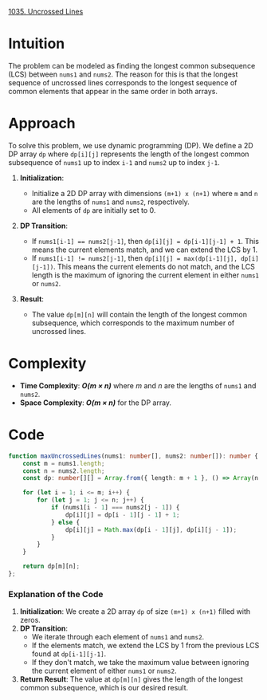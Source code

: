 [1035. Uncrossed Lines](https://leetcode.com/problems/uncrossed-lines/)

# Intuition

The problem can be modeled as finding the longest common subsequence (LCS) between `nums1` and `nums2`. The reason for this is that the longest sequence of uncrossed lines corresponds to the longest sequence of common elements that appear in the same order in both arrays.

# Approach

To solve this problem, we use dynamic programming (DP). We define a 2D DP array `dp` where `dp[i][j]` represents the length of the longest common subsequence of `nums1` up to index `i-1` and `nums2` up to index `j-1`.

1. **Initialization**:
   - Initialize a 2D DP array with dimensions `(m+1) x (n+1)` where `m` and `n` are the lengths of `nums1` and `nums2`, respectively.
   - All elements of `dp` are initially set to 0.

2. **DP Transition**:
   - If `nums1[i-1] == nums2[j-1]`, then `dp[i][j] = dp[i-1][j-1] + 1`. This means the current elements match, and we can extend the LCS by 1.
   - If `nums1[i-1] != nums2[j-1]`, then `dp[i][j] = max(dp[i-1][j], dp[i][j-1])`. This means the current elements do not match, and the LCS length is the maximum of ignoring the current element in either `nums1` or `nums2`.

3. **Result**:
   - The value `dp[m][n]` will contain the length of the longest common subsequence, which corresponds to the maximum number of uncrossed lines.

# Complexity

- **Time Complexity**: ***O(m × n)*** where *m* and *n* are the lengths of `nums1` and `nums2`.
- **Space Complexity**: ***O(m × n)*** for the DP array.

# Code
```typescript
function maxUncrossedLines(nums1: number[], nums2: number[]): number {
    const m = nums1.length;
    const n = nums2.length;
    const dp: number[][] = Array.from({ length: m + 1 }, () => Array(n + 1).fill(0));

    for (let i = 1; i <= m; i++) {
        for (let j = 1; j <= n; j++) {
            if (nums1[i - 1] === nums2[j - 1]) {
                dp[i][j] = dp[i - 1][j - 1] + 1;
            } else {
                dp[i][j] = Math.max(dp[i - 1][j], dp[i][j - 1]);
            }
        }
    }

    return dp[m][n];
};

```

### Explanation of the Code

1. **Initialization**: We create a 2D array `dp` of size `(m+1) x (n+1)` filled with zeros.
2. **DP Transition**:
   - We iterate through each element of `nums1` and `nums2`.
   - If the elements match, we extend the LCS by 1 from the previous LCS found at `dp[i-1][j-1]`.
   - If they don't match, we take the maximum value between ignoring the current element of either `nums1` or `nums2`.
3. **Return Result**: The value at `dp[m][n]` gives the length of the longest common subsequence, which is our desired result.